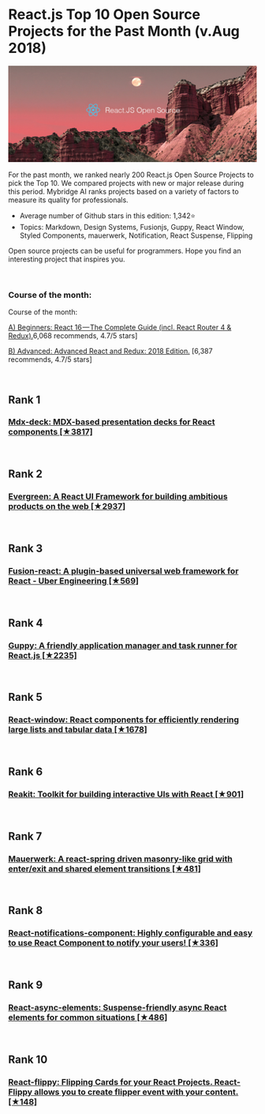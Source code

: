 # React.js Top 10 Open Source Projects for the Past Month (v.Aug 2018)

<img src="july-react-top10.jpg" width="800" alt="Mybridge"></a>

For the past month, we ranked nearly 200 React.js Open Source Projects to pick the Top 10.
We compared projects with new or major release during this period. Mybridge AI ranks projects based on a variety of factors to measure its quality for professionals.

* Average number of Github stars in this edition: 1,342⭐️
* Topics: Markdown, Design Systems, Fusionjs, Guppy, React Window, Styled Components, mauerwerk, Notification, React Suspense, Flipping

Open source projects can be useful for programmers. Hope you find an interesting project that inspires you.

<br>

### Course of the month:

Course of the month:

[A) Beginners: React 16 — The Complete Guide (incl. React Router 4 & Redux).](http://bit.ly/2CKGqkt)6,068 recommends, 4.7/5 stars]

[B) Advanced: Advanced React and Redux: 2018 Edition.](http://bit.ly/2rffoiX) [6,387 recommends, 4.7/5 stars]


<br>

## Rank 1
### [Mdx-deck: MDX-based presentation decks for React components [★3817]](https://github.com/jxnblk/mdx-deck?utm_source=mybridge&utm_medium=blog&utm_campaign=read_more)


<br>

## Rank 2
### [Evergreen: A React UI Framework for building ambitious products on the web [★2937]](https://github.com/segmentio/evergreen?utm_source=mybridge&utm_medium=blog&utm_campaign=read_more)


<br>

## Rank 3
### [Fusion-react: A plugin-based universal web framework for React - Uber Engineering [★569]](https://github.com/fusionjs/fusion-react?utm_source=mybridge&utm_medium=blog&utm_campaign=read_more)


<br>

## Rank 4
### [Guppy: A friendly application manager and task runner for React.js [★2235]](https://github.com/joshwcomeau/guppy?utm_source=mybridge&utm_medium=blog&utm_campaign=read_more)


<br>

## Rank 5
### [React-window: React components for efficiently rendering large lists and tabular data [★1678]](https://github.com/bvaughn/react-window?utm_source=mybridge&utm_medium=blog&utm_campaign=read_more)


<br>

## Rank 6
### [Reakit: Toolkit for building interactive UIs with React [★901]](https://github.com/reakit/reakit?utm_source=mybridge&utm_medium=blog&utm_campaign=read_more)


<br>

## Rank 7
### [Mauerwerk: A react-spring driven masonry-like grid with enter/exit and shared element transitions [★481]](https://github.com/drcmda/mauerwerk?utm_source=mybridge&utm_medium=blog&utm_campaign=read_more)


<br>

## Rank 8
### [React-notifications-component: Highly configurable and easy to use React Component to notify your users! [★336]](https://github.com/teodosii/react-notifications-component?utm_source=mybridge&utm_medium=blog&utm_campaign=read_more)


<br>

## Rank 9
### [React-async-elements: Suspense-friendly async React elements for common situations [★486]](https://github.com/palmerhq/react-async-elements?utm_source=mybridge&utm_medium=blog&utm_campaign=read_more)


<br>

## Rank 10
### [React-flippy: Flipping Cards for your React Projects. React-Flippy allows you to create flipper event with your content. [★148]](https://github.com/sbayd/react-flippy?utm_source=mybridge&utm_medium=blog&utm_campaign=read_more)


